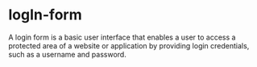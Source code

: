 # logIn-form
A login form is a basic user interface that enables a user to access a protected area of a website or application by providing login credentials, such as a username and password. 
